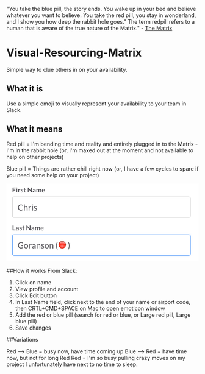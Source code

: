 "You take the blue pill, the story ends. You wake up in your bed and believe whatever you want to believe. You take the red pill, you stay in wonderland, and I show you how deep the rabbit hole goes." The term redpill refers to a human that is aware of the true nature of the Matrix." - [The Matrix](http://matrix.wikia.com/wiki/Redpill)

# Visual-Resourcing-Matrix
Simple way to clue others in on your availability.

## What it is
Use a simple emoji to visually represent your availability to your team in Slack.

## What it means
Red pill = I'm bending time and reality and entirely plugged in to the Matrix - I'm in the rabbit hole (or, I'm maxed out at the moment and not available to help on other projects)

Blue pill = Things are rather chill right now (or, I have a few cycles to spare if you need some help on your project)

![The Red Pill](https://raw.githubusercontent.com/OpenGlobe/Visual-Resourcing-Matrix/master/slack1.png "The Red Pill")


##How it works
From Slack:

1. Click on name
2. View profile and account
3. Click Edit button
4. In Last Name field, click next to the end of your name or airport code, then CRTL+CMD+SPACE on Mac to open emoticon window
5. Add the red or blue pill (search for red or blue, or Large red pill, Large blue pill)
6. Save changes

##Variations

Red --> Blue = busy now, have time coming up
Blue --> Red = have time now, but not for long
Red Red = I'm so busy pulling crazy moves on my project I unfortunately have next to no time to sleep.  
